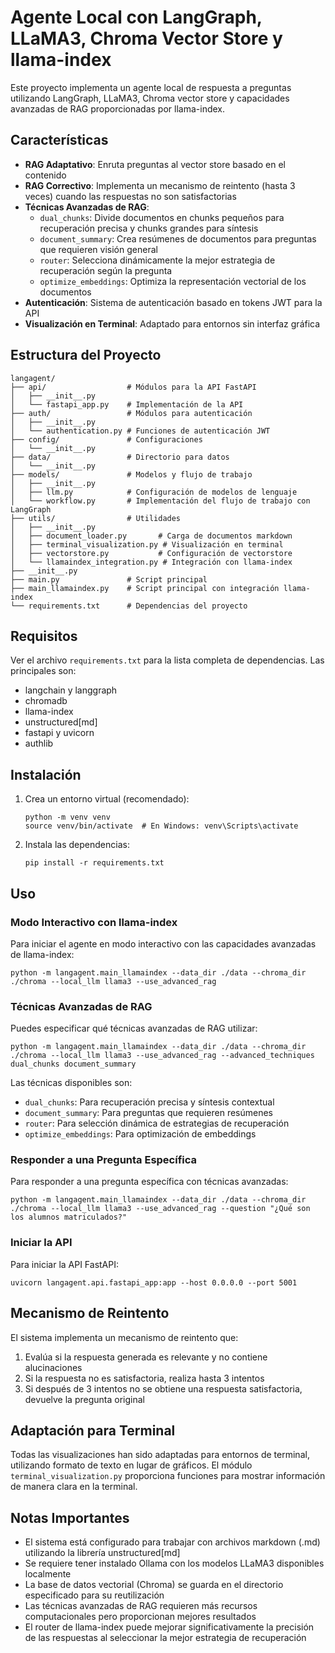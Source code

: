 # Agente Local con LangGraph, LLaMA3, Chroma Vector Store y llama-index

Este proyecto implementa un agente local de respuesta a preguntas utilizando LangGraph, LLaMA3, Chroma vector store y capacidades avanzadas de RAG proporcionadas por llama-index.

## Características

- **RAG Adaptativo**: Enruta preguntas al vector store basado en el contenido
- **RAG Correctivo**: Implementa un mecanismo de reintento (hasta 3 veces) cuando las respuestas no son satisfactorias
- **Técnicas Avanzadas de RAG**:
  - `dual_chunks`: Divide documentos en chunks pequeños para recuperación precisa y chunks grandes para síntesis
  - `document_summary`: Crea resúmenes de documentos para preguntas que requieren visión general
  - `router`: Selecciona dinámicamente la mejor estrategia de recuperación según la pregunta
  - `optimize_embeddings`: Optimiza la representación vectorial de los documentos
- **Autenticación**: Sistema de autenticación basado en tokens JWT para la API
- **Visualización en Terminal**: Adaptado para entornos sin interfaz gráfica

## Estructura del Proyecto

```
langagent/
├── api/                  # Módulos para la API FastAPI
│   ├── __init__.py
│   └── fastapi_app.py    # Implementación de la API
├── auth/                 # Módulos para autenticación
│   ├── __init__.py
│   └── authentication.py # Funciones de autenticación JWT
├── config/               # Configuraciones
│   └── __init__.py
├── data/                 # Directorio para datos
│   └── __init__.py
├── models/               # Modelos y flujo de trabajo
│   ├── __init__.py
│   ├── llm.py            # Configuración de modelos de lenguaje
│   └── workflow.py       # Implementación del flujo de trabajo con LangGraph
├── utils/                # Utilidades
│   ├── __init__.py
│   ├── document_loader.py       # Carga de documentos markdown
│   ├── terminal_visualization.py # Visualización en terminal
│   ├── vectorstore.py           # Configuración de vectorstore
│   └── llamaindex_integration.py # Integración con llama-index
├── __init__.py
├── main.py               # Script principal
├── main_llamaindex.py    # Script principal con integración llama-index
└── requirements.txt      # Dependencias del proyecto
```

## Requisitos

Ver el archivo `requirements.txt` para la lista completa de dependencias. Las principales son:

- langchain y langgraph
- chromadb
- llama-index
- unstructured[md]
- fastapi y uvicorn
- authlib

## Instalación

1. Crea un entorno virtual (recomendado):
   ```
   python -m venv venv
   source venv/bin/activate  # En Windows: venv\Scripts\activate
   ```

2. Instala las dependencias:
   ```
   pip install -r requirements.txt
   ```

## Uso

### Modo Interactivo con llama-index

Para iniciar el agente en modo interactivo con las capacidades avanzadas de llama-index:

```
python -m langagent.main_llamaindex --data_dir ./data --chroma_dir ./chroma --local_llm llama3 --use_advanced_rag
```

### Técnicas Avanzadas de RAG

Puedes especificar qué técnicas avanzadas de RAG utilizar:

```
python -m langagent.main_llamaindex --data_dir ./data --chroma_dir ./chroma --local_llm llama3 --use_advanced_rag --advanced_techniques dual_chunks document_summary
```

Las técnicas disponibles son:
- `dual_chunks`: Para recuperación precisa y síntesis contextual
- `document_summary`: Para preguntas que requieren resúmenes
- `router`: Para selección dinámica de estrategias de recuperación
- `optimize_embeddings`: Para optimización de embeddings

### Responder a una Pregunta Específica

Para responder a una pregunta específica con técnicas avanzadas:

```
python -m langagent.main_llamaindex --data_dir ./data --chroma_dir ./chroma --local_llm llama3 --use_advanced_rag --question "¿Qué son los alumnos matriculados?"
```

### Iniciar la API

Para iniciar la API FastAPI:

```
uvicorn langagent.api.fastapi_app:app --host 0.0.0.0 --port 5001
```

## Mecanismo de Reintento

El sistema implementa un mecanismo de reintento que:

1. Evalúa si la respuesta generada es relevante y no contiene alucinaciones
2. Si la respuesta no es satisfactoria, realiza hasta 3 intentos
3. Si después de 3 intentos no se obtiene una respuesta satisfactoria, devuelve la pregunta original

## Adaptación para Terminal

Todas las visualizaciones han sido adaptadas para entornos de terminal, utilizando formato de texto en lugar de gráficos. El módulo `terminal_visualization.py` proporciona funciones para mostrar información de manera clara en la terminal.

## Notas Importantes

- El sistema está configurado para trabajar con archivos markdown (.md) utilizando la librería unstructured[md]
- Se requiere tener instalado Ollama con los modelos LLaMA3 disponibles localmente
- La base de datos vectorial (Chroma) se guarda en el directorio especificado para su reutilización
- Las técnicas avanzadas de RAG requieren más recursos computacionales pero proporcionan mejores resultados
- El router de llama-index puede mejorar significativamente la precisión de las respuestas al seleccionar la mejor estrategia de recuperación
